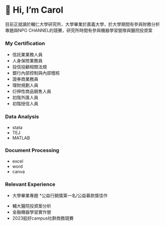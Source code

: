 # 👋 Hi, I’m Carol
目前正就讀於輔仁大學研究所，大學畢業於嘉義大學，於大學期間有參與財務分析專題與NPO CHANNEL的競賽，研究所時間有參與機器學習營隊與醫院投資案

### My Certification 
* 信託業業務人員
* 人身保險業務員
* 投信投顧相關法規
* 銀行內部控制與內部稽核
* 證券商業務員
* 理財規劃人員
* 衍伸性商品銷售人員
* 初階外匯人員
* 初階授信人員

### Data Analysis
* stata
* TEJ
* MATLAB

### Document Processing
* excel
* word
* canva

### Relevant Experience
- 大學畢業專題
  *公益行銷獎第一名/公益募款獎佳作
* 輔大醫院投資案分析
* 金融機器學習實作營
* 2023挺好campus社群商務競賽


<!---
carolkao2258/carolkao2258 is a ✨ special ✨ repository because its `README.md` (this file) appears on your GitHub profile.
You can click the Preview link to take a look at your changes.
--->
